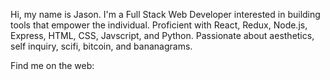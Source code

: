Hi, my name is Jason. I'm a Full Stack Web Developer interested in building tools that empower the individual. Proficient with React, Redux, Node.js, Express, HTML, CSS, Javscript, and Python. Passionate about aesthetics, self inquiry, scifi, bitcoin, and bananagrams.

Find me on the web: 
